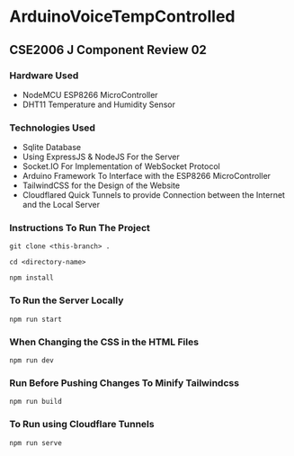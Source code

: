 # ArduinoVoiceTempControlled
## CSE2006 J Component Review 02

### Hardware Used
* NodeMCU ESP8266 MicroController
* DHT11 Temperature and Humidity Sensor

### Technologies Used
* Sqlite Database
* Using ExpressJS & NodeJS For the Server
* Socket.IO For Implementation of WebSocket Protocol
* Arduino Framework To Interface with the ESP8266 MicroController
* TailwindCSS for the Design of the Website
* Cloudflared Quick Tunnels to provide Connection between the Internet and the Local Server

### Instructions To Run The Project

```
git clone <this-branch> .
```
```
cd <directory-name>
```
```
npm install
```

### To Run the Server Locally
```
npm run start
```

### When Changing the CSS in the HTML Files
```
npm run dev
```

### Run Before Pushing Changes To Minify Tailwindcss
```
npm run build
```

### To Run using Cloudflare Tunnels 
```
npm run serve
```
